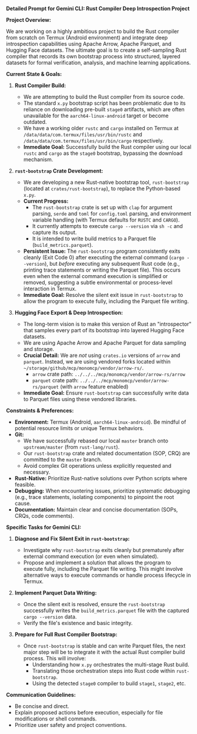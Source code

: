 **Detailed Prompt for Gemini CLI: Rust Compiler Deep Introspection Project**

**Project Overview:**

We are working on a highly ambitious project to build the Rust compiler from scratch on Termux (Android environment) and integrate deep introspection capabilities using Apache Arrow, Apache Parquet, and Hugging Face datasets. The ultimate goal is to create a self-sampling Rust compiler that records its own bootstrap process into structured, layered datasets for formal verification, analysis, and machine learning applications.

**Current State & Goals:**

1.  **Rust Compiler Build:**
    *   We are attempting to build the Rust compiler from its source code.
    *   The standard `x.py` bootstrap script has been problematic due to its reliance on downloading pre-built `stage0` artifacts, which are often unavailable for the `aarch64-linux-android` target or become outdated.
    *   We have a working older `rustc` and `cargo` installed on Termux at `/data/data/com.termux/files/usr/bin/rustc` and `/data/data/com.termux/files/usr/bin/cargo` respectively.
    *   **Immediate Goal:** Successfully build the Rust compiler using our local `rustc` and `cargo` as the `stage0` bootstrap, bypassing the download mechanism.

2.  **`rust-bootstrap` Crate Development:**
    *   We are developing a new Rust-native bootstrap tool, `rust-bootstrap` (located at `crates/rust-bootstrap`), to replace the Python-based `x.py`.
    *   **Current Progress:**
        *   The `rust-bootstrap` crate is set up with `clap` for argument parsing, `serde` and `toml` for `config.toml` parsing, and environment variable handling (with Termux defaults for `RUSTC` and `CARGO`).
        *   It currently attempts to execute `cargo --version` via `sh -c` and capture its output.
        *   It is intended to write build metrics to a Parquet file (`build_metrics.parquet`).
    *   **Persistent Issue:** The `rust-bootstrap` program consistently exits cleanly (Exit Code 0) after executing the external command (`cargo --version`), but *before* executing any subsequent Rust code (e.g., printing trace statements or writing the Parquet file). This occurs even when the external command execution is simplified or removed, suggesting a subtle environmental or process-level interaction in Termux.
    *   **Immediate Goal:** Resolve the silent exit issue in `rust-bootstrap` to allow the program to execute fully, including the Parquet file writing.

3.  **Hugging Face Export & Deep Introspection:**
    *   The long-term vision is to make this version of Rust an "introspector" that samples every part of its bootstrap into layered Hugging Face datasets.
    *   We are using Apache Arrow and Apache Parquet for data sampling and storage.
    *   **Crucial Detail:** We are *not* using `crates.io` versions of `arrow` and `parquet`. Instead, we are using vendored forks located within `~/storage/github/mcp/monomcp/vendor/arrow-rs/`.
        *   `arrow` crate path: `../../../mcp/monomcp/vendor/arrow-rs/arrow`
        *   `parquet` crate path: `../../../mcp/monomcp/vendor/arrow-rs/parquet` (with `arrow` feature enabled)
    *   **Immediate Goal:** Ensure `rust-bootstrap` can successfully write data to Parquet files using these vendored libraries.

**Constraints & Preferences:**

*   **Environment:** Termux (Android, `aarch64-linux-android`). Be mindful of potential resource limits or unique Termux behaviors.
*   **Git:**
    *   We have successfully rebased our local `master` branch onto `upstream/master` (from `rust-lang/rust`).
    *   Our `rust-bootstrap` crate and related documentation (SOP, CRQ) are committed to the `master` branch.
    *   Avoid complex Git operations unless explicitly requested and necessary.
*   **Rust-Native:** Prioritize Rust-native solutions over Python scripts where feasible.
*   **Debugging:** When encountering issues, prioritize systematic debugging (e.g., trace statements, isolating components) to pinpoint the root cause.
*   **Documentation:** Maintain clear and concise documentation (SOPs, CRQs, code comments).

**Specific Tasks for Gemini CLI:**

1.  **Diagnose and Fix Silent Exit in `rust-bootstrap`:**
    *   Investigate why `rust-bootstrap` exits cleanly but prematurely after external command execution (or even when simulated).
    *   Propose and implement a solution that allows the program to execute fully, including the Parquet file writing. This might involve alternative ways to execute commands or handle process lifecycle in Termux.

2.  **Implement Parquet Data Writing:**
    *   Once the silent exit is resolved, ensure the `rust-bootstrap` successfully writes the `build_metrics.parquet` file with the captured `cargo --version` data.
    *   Verify the file's existence and basic integrity.

3.  **Prepare for Full Rust Compiler Bootstrap:**
    *   Once `rust-bootstrap` is stable and can write Parquet files, the next major step will be to integrate it with the actual Rust compiler build process. This will involve:
        *   Understanding how `x.py` orchestrates the multi-stage Rust build.
        *   Translating those orchestration steps into Rust code within `rust-bootstrap`.
        *   Using the detected `stage0` compiler to build `stage1`, `stage2`, etc.

**Communication Guidelines:**

*   Be concise and direct.
*   Explain proposed actions before execution, especially for file modifications or shell commands.
*   Prioritize user safety and project conventions.
